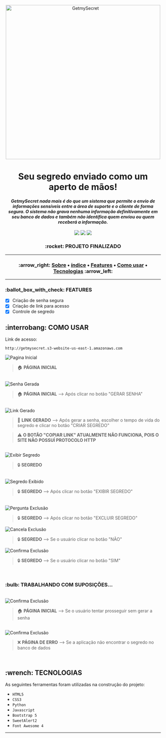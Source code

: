 <p align="center">
  <a href="http://getmysecret.s3-website-us-east-1.amazonaws.com/"><img src="front-end/img/secret_logo_body.png" width="500" align="center" alt="GetmySecret"></a>
</p>
<h1 align="center">Seu segredo enviado como um aperto de mãos!</h1>
<h4 align="center" id="sobre"><i>GetmySecret nada mais é do que um sistema que permite o envio de informações sensíveis entre a área de suporte e o cliente de forma segura. O sistema não grava nenhuma informação definitivamente em seu banco de dados e também não identifica quem enviou ou quem receberá a informação.</i></h4>
<p align="center">
  <img src="https://img.shields.io/github/forks/eduardoxns/GetmySecret">
  <img src="https://img.shields.io/github/issues/eduardoxns/GetmySecret">
  <img src="https://img.shields.io/github/stars/eduardoxns/GetmySecret">
</p>
<h3 align="center">:rocket: PROJETO FINALIZADO</h3>

---

<h3>
  <p align="center" id="indice">
    :arrow_right:
    <a href="#sobre">Sobre</a> •
    <a href="#indice">índice</a> • 
    <a href="#features">Features</a> • 
    <a href="#uso">Como usar</a> • 
    <a href="#tecnologias">Tecnologias</a>
    :arrow_left:
  </p>
</h3>

---

<h3 id="features">:ballot_box_with_check: FEATURES</h3>

- [x] Criação de senha segura
- [x] Criação de link para acesso
- [x] Controle de segredo

<h2 id="uso">:interrobang: COMO USAR</h2>

Link de acesso:
```
http://getmysecret.s3-website-us-east-1.amazonaws.com
```

<img src="readme-images/pagina_inicial.png" alt="Pagina Inicial">

> :house: **PÁGINA INICIAL**

<br>

<img src="readme-images/senha_gerada.png" alt="Senha Gerada">

> :house: **PÁGINA INICIAL** --> Após clicar no botão "GERAR SENHA"

<br>

<img src="readme-images/link_gerado.png" alt="Link Gerado">

> :link: **LINK GERADO** --> Após gerar a senha, escolher o tempo de vida do segredo e clicar no botão "CRIAR SEGREDO"

> :warning: **O BOTÃO "COPIAR LINK" ATUALMENTE NÃO FUNCIONA, POIS O SITE NÃO POSSUÍ PROTOCOLO HTTP**

<br>

<img src="readme-images/exibir_segredo.png" alt="Exibir Segredo">

> :lock: **SEGREDO**

<br>

<img src="readme-images/segredo_exibido.png" alt="Segredo Exibido">

> :lock: **SEGREDO** --> Após clicar no botão "EXIBIR SEGREDO"

<br>

<img src="readme-images/pergunta_exclusao.png" alt="Pergunta Exclusão">

> :lock: **SEGREDO** --> Após clicar no botão "EXCLUIR SEGREDO"

<img src="readme-images/cancela_exclusao.png" alt="Cancela Exclusão">

> :lock: **SEGREDO** --> Se o usuário clicar no botão "NÃO"

<img src="readme-images/confirma_exclusao.png" alt="Confirma Exclusão">

> :lock: **SEGREDO** --> Se o usuário clicar no botão "SIM"

<br>

<h3>:bulb: TRABALHANDO COM SUPOSIÇÕES...</h3>

<br>

<img src="readme-images/senha_nao_gerada.png" alt="Confirma Exclusão">

> :house: **PÁGINA INICIAL** --> Se o usuário tentar prosseguir sem gerar a senha

<br>

<img src="readme-images/pagina_erro.png" alt="Confirma Exclusão">

> :x: **PÁGINA DE ERRO** --> Se a aplicação não encontrar o segredo no banco de dados

<br>

<h2 id="tecnologias">:wrench: TECNOLOGIAS</h2>

As seguintes ferramentas foram utilizadas na construção do projeto:

- ``HTML5``
- ``CSS3``
- ``Python``
- ``Javascript``
- ``Bootstrap 5``
- ``SweetAlert2``
- ``Font Awesome 4``

---
